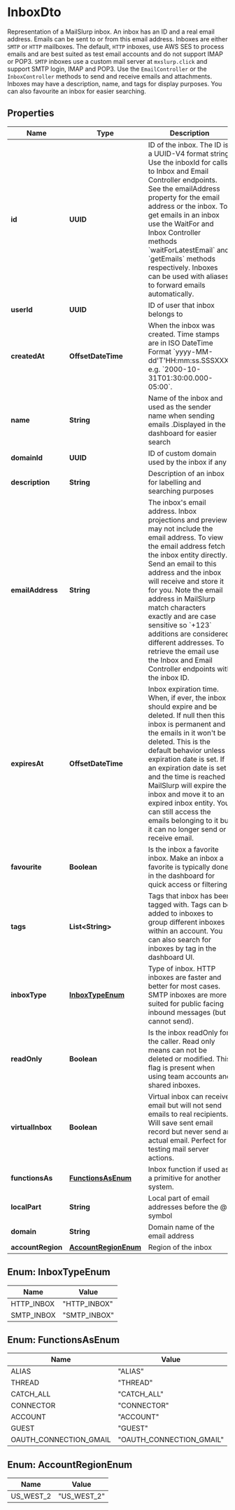 

# InboxDto

Representation of a MailSlurp inbox. An inbox has an ID and a real email address. Emails can be sent to or from this email address. Inboxes are either `SMTP` or `HTTP` mailboxes. The default, `HTTP` inboxes, use AWS SES to process emails and are best suited as test email accounts and do not support IMAP or POP3. `SMTP` inboxes use a custom mail server at `mxslurp.click` and support SMTP login, IMAP and POP3. Use the `EmailController` or the `InboxController` methods to send and receive emails and attachments. Inboxes may have a description, name, and tags for display purposes. You can also favourite an inbox for easier searching.

## Properties

| Name | Type | Description | Notes |
|------------ | ------------- | ------------- | -------------|
|**id** | **UUID** | ID of the inbox. The ID is a UUID-V4 format string. Use the inboxId for calls to Inbox and Email Controller endpoints. See the emailAddress property for the email address or the inbox. To get emails in an inbox use the WaitFor and Inbox Controller methods &#x60;waitForLatestEmail&#x60; and &#x60;getEmails&#x60; methods respectively. Inboxes can be used with aliases to forward emails automatically. |  |
|**userId** | **UUID** | ID of user that inbox belongs to |  |
|**createdAt** | **OffsetDateTime** | When the inbox was created. Time stamps are in ISO DateTime Format &#x60;yyyy-MM-dd&#39;T&#39;HH:mm:ss.SSSXXX&#x60; e.g. &#x60;2000-10-31T01:30:00.000-05:00&#x60;. |  |
|**name** | **String** | Name of the inbox and used as the sender name when sending emails .Displayed in the dashboard for easier search |  [optional] |
|**domainId** | **UUID** | ID of custom domain used by the inbox if any |  [optional] |
|**description** | **String** | Description of an inbox for labelling and searching purposes |  [optional] |
|**emailAddress** | **String** | The inbox&#39;s email address. Inbox projections and previews may not include the email address. To view the email address fetch the inbox entity directly. Send an email to this address and the inbox will receive and store it for you. Note the email address in MailSlurp match characters exactly and are case sensitive so &#x60;+123&#x60; additions are considered different addresses. To retrieve the email use the Inbox and Email Controller endpoints with the inbox ID. |  |
|**expiresAt** | **OffsetDateTime** | Inbox expiration time. When, if ever, the inbox should expire and be deleted. If null then this inbox is permanent and the emails in it won&#39;t be deleted. This is the default behavior unless expiration date is set. If an expiration date is set and the time is reached MailSlurp will expire the inbox and move it to an expired inbox entity. You can still access the emails belonging to it but it can no longer send or receive email. |  [optional] |
|**favourite** | **Boolean** | Is the inbox a favorite inbox. Make an inbox a favorite is typically done in the dashboard for quick access or filtering |  |
|**tags** | **List&lt;String&gt;** | Tags that inbox has been tagged with. Tags can be added to inboxes to group different inboxes within an account. You can also search for inboxes by tag in the dashboard UI. |  [optional] |
|**inboxType** | [**InboxTypeEnum**](#InboxTypeEnum) | Type of inbox. HTTP inboxes are faster and better for most cases. SMTP inboxes are more suited for public facing inbound messages (but cannot send). |  [optional] |
|**readOnly** | **Boolean** | Is the inbox readOnly for the caller. Read only means can not be deleted or modified. This flag is present when using team accounts and shared inboxes. |  |
|**virtualInbox** | **Boolean** | Virtual inbox can receive email but will not send emails to real recipients. Will save sent email record but never send an actual email. Perfect for testing mail server actions. |  |
|**functionsAs** | [**FunctionsAsEnum**](#FunctionsAsEnum) | Inbox function if used as a primitive for another system. |  [optional] |
|**localPart** | **String** | Local part of email addresses before the @ symbol |  [optional] |
|**domain** | **String** | Domain name of the email address |  [optional] |
|**accountRegion** | [**AccountRegionEnum**](#AccountRegionEnum) | Region of the inbox |  [optional] |



## Enum: InboxTypeEnum

| Name | Value |
|---- | -----|
| HTTP_INBOX | &quot;HTTP_INBOX&quot; |
| SMTP_INBOX | &quot;SMTP_INBOX&quot; |



## Enum: FunctionsAsEnum

| Name | Value |
|---- | -----|
| ALIAS | &quot;ALIAS&quot; |
| THREAD | &quot;THREAD&quot; |
| CATCH_ALL | &quot;CATCH_ALL&quot; |
| CONNECTOR | &quot;CONNECTOR&quot; |
| ACCOUNT | &quot;ACCOUNT&quot; |
| GUEST | &quot;GUEST&quot; |
| OAUTH_CONNECTION_GMAIL | &quot;OAUTH_CONNECTION_GMAIL&quot; |



## Enum: AccountRegionEnum

| Name | Value |
|---- | -----|
| US_WEST_2 | &quot;US_WEST_2&quot; |



